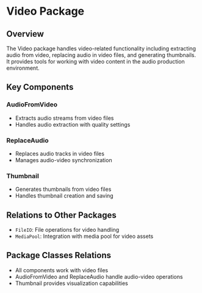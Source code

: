 # Video Package

## Overview
The Video package handles video-related functionality including extracting audio from video, replacing audio in video files, and generating thumbnails. It provides tools for working with video content in the audio production environment.

## Key Components

### AudioFromVideo
- Extracts audio streams from video files
- Handles audio extraction with quality settings

### ReplaceAudio
- Replaces audio tracks in video files
- Manages audio-video synchronization

### Thumbnail
- Generates thumbnails from video files
- Handles thumbnail creation and saving

## Relations to Other Packages
- `FileIO`: File operations for video handling
- `MediaPool`: Integration with media pool for video assets

## Package Classes Relations
- All components work with video files
- AudioFromVideo and ReplaceAudio handle audio-video operations
- Thumbnail provides visualization capabilities